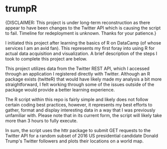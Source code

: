 # trumpR

{DISCLAIMER: This project is under long-term reconstruction as there appear to have been changes to the Twitter API which is causing the script to fail. Timeline for redeployment is unknown. Thanks for your patience.}

I initiated this project after learning the basics of R on DataCamp (of whose services I am an avid fan). This represents my first foray into using R for actual data acquisition and visualization. A brief description of the steps I took to complete this project are below. 

This project utilizes data from the Twitter REST API, which I accessed through an application I registered directly with Twitter. Although an R package exists (twitteR) that would have likely made my analysis a bit more straightforward, I felt working through some of the issues outside of the package would provide a better learning experience. 

The R script within this repo is fairly simple and likely does not follow certain coding best practices, however, it represents my best efforts to gather, format and display interesting data in a way that I was previously unfamiliar with. Please note that in its current form, the script will likely take more than 3 hours to fully execute.

In sum, the script uses the httr package to submit GET requests to the Twitter API for a random subset of 2016 US presidential candidate Donald Trump's Twitter followers and plots their locations on a world map.
